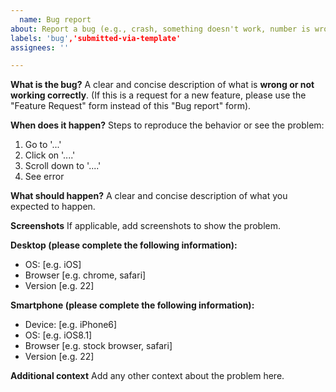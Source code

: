 ```yaml
---
  name: Bug report
about: Report a bug (e.g., crash, something doesn't work, number is wrong, typo, UI glitch, etc.)
labels: 'bug','submitted-via-template'
assignees: ''

---
```


**What is the bug?**
A clear and concise description of what is **wrong or not working correctly**. (If this is a request for a new feature, please use the "Feature Request" form instead of this "Bug report" form).

**When does it happen?**
Steps to reproduce the behavior or see the problem:
1. Go to '...'
2. Click on '....'
3. Scroll down to '....'
4. See error

**What should happen?**
A clear and concise description of what you expected to happen.

**Screenshots**
If applicable, add screenshots to show the problem.

**Desktop (please complete the following information):**
 - OS: [e.g. iOS]
 - Browser [e.g. chrome, safari]
 - Version [e.g. 22]

**Smartphone (please complete the following information):**
 - Device: [e.g. iPhone6]
 - OS: [e.g. iOS8.1]
 - Browser [e.g. stock browser, safari]
 - Version [e.g. 22]

**Additional context**
Add any other context about the problem here.
